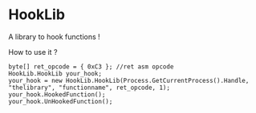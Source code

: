 # HookLib
A library to hook functions !

How to use it ?

```
byte[] ret_opcode = { 0xC3 }; //ret asm opcode
HookLib.HookLib your_hook;
your_hook = new HookLib.HookLib(Process.GetCurrentProcess().Handle, "thelibrary", "functionname", ret_opcode, 1);
your_hook.HookedFunction();
your_hook.UnHookedFunction();
```
